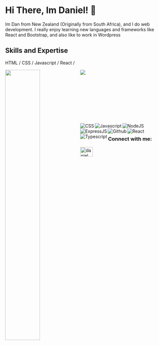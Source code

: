 # Hi There, Im Daniel! 👋
Im Dan from New Zealand (Originally from South Africa), and I do web development. I really enjoy learning new languages and frameworks like React and Bootstrap, and also like to work in Wordpress

## Skills and Expertise

HTML / CSS / Javascript / React / 


<img align="left" width="47%" src="https://github-readme-stats.vercel.app/api?username=onenterframe01&show_icons=true&theme=light"/>
<img align="left" src="https://github-readme-stats.vercel.app/api/top-langs/?username=onenterframe&layout=compact)](https://github.com/onenterframe/github-readme-stats"/>

<br/><br/><br/><br/><br/><br/><br/><br/><br/><br/>
 <img alt="CSS" align="left" src="https://img.shields.io/badge/css3-%231572B6.svg?style=for-the-badge&logo=css3&logoColor=white" />
 <img alt="Javascript" align="left" src="https://img.shields.io/badge/javascript-%23323330.svg?style=for-the-badge&logo=javascript&logoColor=%23F7DF1E" />
  <img alt="NodeJS" align="left" src="https://img.shields.io/badge/node.js-6DA55F?style=for-the-badge&logo=node.js&logoColor=white" />
<img alt="ExpressJS" align="left" src="https://img.shields.io/badge/express.js-%23404d59.svg?style=for-the-badge&logo=express&logoColor=%2361DAFB" />
<img alt="Github" align="left" src="https://img.shields.io/badge/github-%23121011.svg?style=for-the-badge&logo=github&logoColor=white" />
<img alt="React" align="left" src="https://img.shields.io/badge/react-%2320232a.svg?style=for-the-badge&logo=react&logoColor=%2361DAFB" />
  <img alt="Typescript" align="left" src="https://img.shields.io/badge/typescript-%23007ACC.svg?style=for-the-badge&logo=typescript&logoColor=white" />
<br/>
<h3 align="left">Connect with me:</h3>
<p align="left">
<a href="https://www.linkedin.com/in/dlevinenz/" target="blank"><img align="center" src="https://raw.githubusercontent.com/rahuldkjain/github-profile-readme-generator/master/src/images/icons/Social/linked-in-alt.svg" alt="daniel levine" height="30" width="40"/></a>
  
 
  



